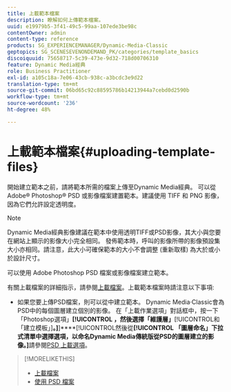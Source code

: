 ```yaml
---
title: 上載範本檔案
description: 瞭解如何上傳範本檔案。
uuid: e19979b5-3f41-49c5-99aa-107ede3be98c
contentOwner: admin
content-type: reference
products: SG_EXPERIENCEMANAGER/Dynamic-Media-Classic
geptopics: SG_SCENESEVENONDEMAND_PK/categories/template_basics
discoiquuid: 75658717-5c39-473e-9d32-718d00706310
feature: Dynamic Media經典
role: Business Practitioner
exl-id: a105c18a-7e06-43cb-938c-a3bcdc3e9d22
translation-type: tm+mt
source-git-commit: 06bd65c92c88595786b14213944a7cebd0d2590b
workflow-type: tm+mt
source-wordcount: '236'
ht-degree: 48%

---
```


# 上載範本檔案{#uploading-template-files}

開始建立範本之前，請將範本所需的檔案上傳至Dynamic Media經典。 可以從 Adobe® Photoshop® PSD 或影像檔案建置範本。建議使用 TIFF 和 PNG 影像，因為它們允許設定透明度。

>[!NOTE]
>
>Dynamic Media經典影像建議在範本中使用透明TIFF或PSD影像，其大小與您要在網站上顯示的影像大小完全相同。 發佈範本時，呼叫的影像所帶的影像預設集大小亦相同。請注意，此大小可確保範本的大小不會調整 (重新取樣) 為大於或小於設計尺寸。

可以使用 Adobe Photoshop PSD 檔案或影像檔案建立範本。

有關上載檔案的詳細指示，請參閱[上載檔案](uploading-files.md#uploading_files)。上載範本檔案時請注意以下事項:

* 如果您要上傳PSD檔案，則可以從中建立範本。 Dynamic Media·Classic會為PSD中的每個圖層建立個別的影像。 在「上載作業選項」對話框中，按一下「Photoshop選項」**[!UICONTROL ，然後選擇「維護層」**[!UICONTROL &#x200B;和「建立模板」]**。]**]****[!UICONTROL &#x200B;然後從&#x200B;**[!UICONTROL 「圖層命名」下拉式清單中選擇選項，以命名Dynamic Media傳統版從PSD的圖層建立的影像。]**&#x200B;請參閱[PSD 上載選項](psd-files.md#psd_upload_options)。

<!-- THERE IS NO LONGER AN IMAGE EDITING OPTIONS MENU * If you are uploading images, you can create a mask from its clipping path. This option applies to images created with image-editing applications in which a clipping path was created. In the Upload Job Options dialog box, select Image Editing Options and select the Create Mask From Clipping Path option. 
See [Image editing options at upload](image-editing-options-upload.md#image-editing-options-at-upload). -->

>[!MORELIKETHIS]
>
>* [上載檔案](uploading-files.md#uploading_your_files)
>* [使用 PSD 檔案](psd-files.md#working_with_psd_files)

